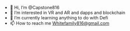 - 👋 Hi, I’m @Capstone816
- 👀 I’m interested in VR and AR and dapps and blockchain
- 🌱 I’m currently learning anything to do with Defi
- 📫 How to reach me Whitefamily816@gmail.com 

<!---
Capstone816/Capstone816 is a ✨ special ✨ repository because its `README.md` (this file) appears on your GitHub profile.
You can click the Preview link to take a look at your changes.
--->
